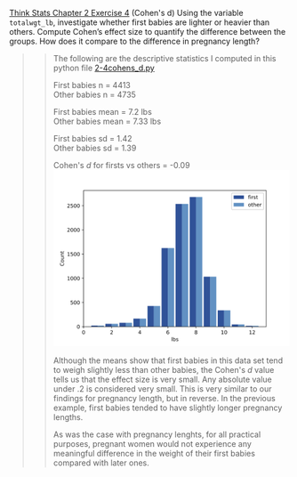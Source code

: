 [Think Stats Chapter 2 Exercise 4](http://greenteapress.com/thinkstats2/html/thinkstats2003.html#toc24) (Cohen's d)
Using the variable `totalwgt_lb`, investigate whether first babies are lighter or heavier than others. Compute Cohen’s effect size to quantify the difference between the groups. How does it compare to the difference in pregnancy length?


>> The following are the descriptive statistics I computed in this python file [2-4cohens_d.py](https://github.com/lhow0901/dsp/edit/master/statistics/2-4-cohens_d.py)  
>>
>> First babies n =  4413  
>> Other babies n =  4735  
>> 
>> First babies mean =  7.2  lbs  
>> Other babies mean =  7.33  lbs  
>> 
>> First babies sd =  1.42  
>> Other babies sd =  1.39  
>>
>> Cohen's *d* for firsts vs others =  -0.09  
>> ![Histogram](img/first_others_totalwgt_lbs_live.png)  
>>
>>Although the means show that first babies in this data set tend to weigh slightly less than other babies, the Cohen's *d*  value tells us that the effect size is very small. Any absolute value under .2 is considered very small. This is very similar to our findings for pregnancy length, but in reverse. In the previous example, first babies tended to have slightly longer pregnancy lengths.
>>
>> As was the case with pregnancy lenghts, for all practical purposes, pregnant women would not experience any meaningful difference in the weight of their first babies compared with later ones.
